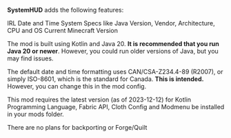 **SystemHUD** adds the following features:

IRL Date and Time
System Specs like Java Version, Vendor, Architecture, CPU and OS
Current Minecraft Version

The mod is built using Kotlin and Java 20. **It is recommended that you run Java 20 or newer**. However, you could run older versions of Java, but you may find issues.

The default date and time formatting uses CAN/CSA-Z234.4-89 (R2007), or simply ISO-8601, which is the standard for Canada. **This is intended.** However, you can change this in the mod config.

This mod requires the latest version (as of 2023-12-12) for Kotlin Programming Language, Fabric API, Cloth Config and Modmenu be installed in your mods folder.

There are no plans for backporting or Forge/Quilt